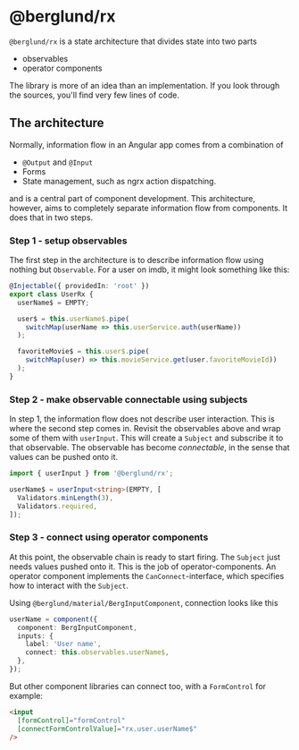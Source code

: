 # @berglund/rx

`@berglund/rx` is a state architecture that divides state into two parts

- observables
- operator components

The library is more of an idea than an implementation. If you look through the sources, you'll find very few lines of code.

## The architecture

Normally, information flow in an Angular app comes from a combination of

- `@Output` and `@Input`
- Forms
- State management, such as ngrx action dispatching.

and is a central part of component development. This architecture, however, aims to completely separate information flow from components. It does that in two steps.

### Step 1 - setup observables

The first step in the architecture is to describe information flow using nothing but `Observable`. For a user on imdb, it might look something like this:

```typescript
@Injectable({ providedIn: 'root' })
export class UserRx {
  userName$ = EMPTY;

  user$ = this.userName$.pipe(
    switchMap(userName => this.userService.auth(userName))
  );

  favoriteMovie$ = this.user$.pipe(
    switchMap(user) => this.movieService.get(user.favoriteMovieId))
  );
}
```

### Step 2 - make observable connectable using subjects

In step 1, the information flow does not describe user interaction. This is where the second step comes in. Revisit the observables above and wrap some of them with `userInput`. This will create a `Subject` and subscribe it to that observable. The observable has become _connectable_, in the sense that values can be pushed onto it.

```typescript
import { userInput } from '@berglund/rx';

userName$ = userInput<string>(EMPTY, [
  Validators.minLength(3),
  Validators.required,
]);
```

### Step 3 - connect using operator components

At this point, the observable chain is ready to start firing. The `Subject` just needs values pushed onto it. This is the job of operator-components. An operator component implements the `CanConnect`-interface, which specifies how to interact with the `Subject`.

Using `@berglund/material/BergInputComponent`, connection looks like this

```typescript
userName = component({
  component: BergInputComponent,
  inputs: {
    label: 'User name',
    connect: this.observables.userName$,
  },
});
```

But other component libraries can connect too, with a `FormControl` for example:

```html
<input
  [formControl]="formControl"
  [connectFormControlValue]="rx.user.userName$"
/>
```
